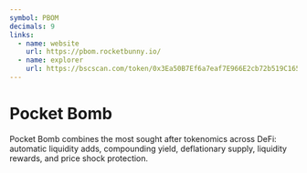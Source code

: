 ```yaml
---
symbol: PBOM
decimals: 9
links:
  - name: website
    url: https://pbom.rocketbunny.io/
  - name: explorer
    url: https://bscscan.com/token/0x3Ea50B7Ef6a7eaf7E966E2cb72b519C16557497c
---
```


# Pocket Bomb

Pocket Bomb combines the most sought after tokenomics across DeFi: automatic liquidity adds, compounding yield, deflationary supply, liquidity rewards, and price shock protection.
